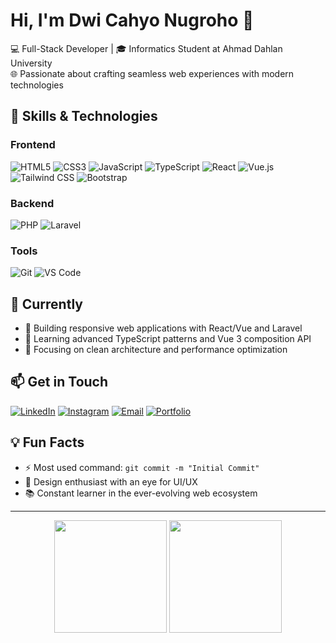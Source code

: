 # Hi, I'm Dwi Cahyo Nugroho 👋

💻 Full-Stack Developer | 🎓 Informatics Student at Ahmad Dahlan University  
🌐 Passionate about crafting seamless web experiences with modern technologies

## 🚀 Skills & Technologies

### Frontend
![HTML5](https://img.shields.io/badge/HTML5-E34F26?style=flat&logo=html5&logoColor=white)
![CSS3](https://img.shields.io/badge/CSS3-1572B6?style=flat&logo=css3&logoColor=white)
![JavaScript](https://img.shields.io/badge/JavaScript-F7DF1E?style=flat&logo=javascript&logoColor=black)
![TypeScript](https://img.shields.io/badge/TypeScript-3178C6?style=flat&logo=typescript&logoColor=white)
![React](https://img.shields.io/badge/React-61DAFB?style=flat&logo=react&logoColor=black)
![Vue.js](https://img.shields.io/badge/Vue.js-4FC08D?style=flat&logo=vuedotjs&logoColor=white)
![Tailwind CSS](https://img.shields.io/badge/Tailwind_CSS-06B6D4?style=flat&logo=tailwind-css&logoColor=white)
![Bootstrap](https://img.shields.io/badge/Bootstrap-7952B3?style=flat&logo=bootstrap&logoColor=white)

### Backend
![PHP](https://img.shields.io/badge/PHP-777BB4?style=flat&logo=php&logoColor=white)
![Laravel](https://img.shields.io/badge/Laravel-FF2D20?style=flat&logo=laravel&logoColor=white)

### Tools
![Git](https://img.shields.io/badge/Git-F05032?style=flat&logo=git&logoColor=white)
![VS Code](https://img.shields.io/badge/VS_Code-007ACC?style=flat&logo=visual-studio-code&logoColor=white)

## 📌 Currently
- 🔭 Building responsive web applications with React/Vue and Laravel
- 🌱 Learning advanced TypeScript patterns and Vue 3 composition API
- 🎯 Focusing on clean architecture and performance optimization

## 📫 Get in Touch
[![LinkedIn](https://img.shields.io/badge/LinkedIn-0A66C2?style=for-the-badge&logo=linkedin&logoColor=white)](https://www.linkedin.com/in/dwicahyonugroho30/)
[![Instagram](https://img.shields.io/badge/Instagram-E4405F?style=for-the-badge&logo=instagram&logoColor=white)](https://www.instagram.com/dwwll_/)
[![Email](https://img.shields.io/badge/Email-D14836?style=for-the-badge&logo=gmail&logoColor=white)](mailto:dwicahyonugroho782@gmail.com)
[![Portfolio](https://img.shields.io/badge/Portfolio-4285F4?style=for-the-badge&logo=google-chrome&logoColor=white)](https://devwithdwi.online/)

## 💡 Fun Facts
- ⚡ Most used command: `git commit -m "Initial Commit"`
- 🎨 Design enthusiast with an eye for UI/UX
- 📚 Constant learner in the ever-evolving web ecosystem

---

<p align="center">
  <img height="180em" src="https://github-readme-stats.vercel.app/api?username=dwicah79&show_icons=true&theme=radical&include_all_commits=true&count_private=true"/>
  <img height="180em" src="https://github-readme-stats.vercel.app/api/top-langs/?username=dwicah79&layout=compact&langs_count=8&theme=radical"/>
</p>
